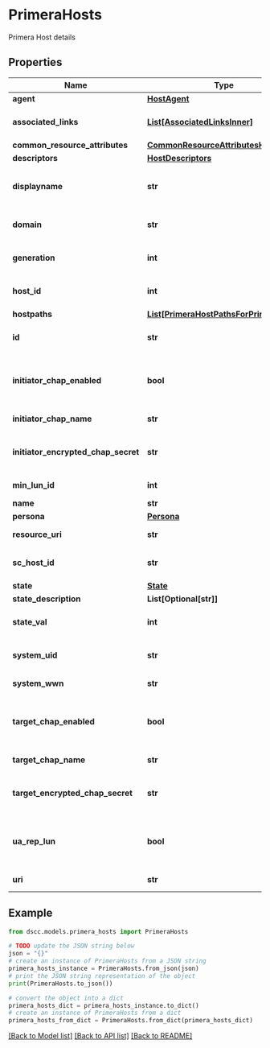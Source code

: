 # PrimeraHosts

Primera Host details

## Properties

Name | Type | Description | Notes
------------ | ------------- | ------------- | -------------
**agent** | [**HostAgent**](HostAgent.md) |  | [optional] 
**associated_links** | [**List[AssociatedLinksInner]**](AssociatedLinksInner.md) | Associated Links Details | [optional] 
**common_resource_attributes** | [**CommonResourceAttributesHosts**](CommonResourceAttributesHosts.md) |  | [optional] 
**descriptors** | [**HostDescriptors**](HostDescriptors.md) |  | [optional] 
**displayname** | **str** | Name to be used for display purposes | [optional] 
**domain** | **str** | Domain name of the Host | [optional] 
**generation** | **int** | Generation Time of the Resource | [optional] 
**host_id** | **int** | Numeric ID of the resource | [optional] 
**hostpaths** | [**List[PrimeraHostPathsForPrimeraHost]**](PrimeraHostPathsForPrimeraHost.md) |  | [optional] 
**id** | **str** | Host Resource UID | [optional] 
**initiator_chap_enabled** | **bool** | Indicates if the Initiator Chap is enabled or not | [optional] 
**initiator_chap_name** | **str** | Initiator Chap Name | [optional] 
**initiator_encrypted_chap_secret** | **str** | Initiator Encrypted Chap Secret | [optional] 
**min_lun_id** | **int** | LUN Id of the host | [optional] 
**name** | **str** | Host Name | [optional] 
**persona** | [**Persona**](Persona.md) |  | [optional] 
**resource_uri** | **str** | Resoure Uri of the Host         | [optional] 
**sc_host_id** | **str** | Host Service Host Id | [optional] 
**state** | [**State**](State.md) |  | [optional] 
**state_description** | **List[Optional[str]]** |  | [optional] 
**state_val** | **int** | Health Status of the Host | [optional] 
**system_uid** | **str** | Serial Number of the system    | [optional] 
**system_wwn** | **str** | System wwn    | [optional] 
**target_chap_enabled** | **bool** | Indicates if the Target Chap is enabled or not | [optional] 
**target_chap_name** | **str** | Target Chap Name | [optional] 
**target_encrypted_chap_secret** | **str** | Target Encrypted Chap Secret | [optional] 
**ua_rep_lun** | **bool** | Indicates if the UaRepLun is enabled or not | [optional] 
**uri** | **str** | Resoure Uri of the Host | [optional] 

## Example

```python
from dscc.models.primera_hosts import PrimeraHosts

# TODO update the JSON string below
json = "{}"
# create an instance of PrimeraHosts from a JSON string
primera_hosts_instance = PrimeraHosts.from_json(json)
# print the JSON string representation of the object
print(PrimeraHosts.to_json())

# convert the object into a dict
primera_hosts_dict = primera_hosts_instance.to_dict()
# create an instance of PrimeraHosts from a dict
primera_hosts_from_dict = PrimeraHosts.from_dict(primera_hosts_dict)
```
[[Back to Model list]](../README.md#documentation-for-models) [[Back to API list]](../README.md#documentation-for-api-endpoints) [[Back to README]](../README.md)


